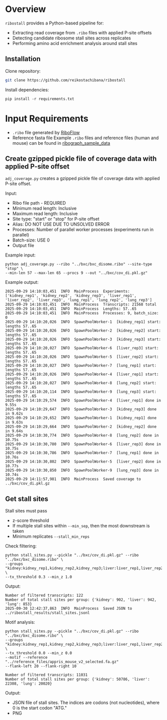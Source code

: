 # Overview

`ribostall` provides a Python-based pipeline for:
- Extracting read coverage from `.ribo` files with applied P-site offsets  
- Detecting candidate ribosome stall sites across replicates  
- Performing amino acid enrichment analysis around stall sites

## Installation

Clone repository:
```bash
git clone https://github.com/reikostachibana/ribostall
```

Install dependencies:
```
pip install -r requirements.txt
```

# Input Requirements
* `.ribo` file generated by [RiboFlow](https://github.com/ribosomeprofiling/riboflow)
* Reference fasta file
Example `.ribo` files and reference files (human and mouse) can be found in [ribograph_sample_data](https://github.com/ribosomeprofiling/ribograph_sampledata?tab=readme-ov-file)

## Create gzipped pickle file of coverage data with applied P-site offset

`adj_coverage.py` creates a gzipped pickle file of coverage data with applied P-site offset.

Input:
* Ribo file path - REQUIRED
* Minimum read length: Inclusive
* Maximum read length: Inclusive
* Site type: "start" or "stop" for P-site offset
* Alias: DO NOT USE DUE TO UNSOLVED ERROR
* Processes: Number of parallel worker processes (experiments run in parallel)
* Batch-size: USE 0
* Output file

Example input:
```
python adj_coverage.py --ribo "../bxc/bxc_disome.ribo" --site-type "stop" \
--min-len 57 --max-len 65 --procs 9 --out "../bxc/cov_di.pkl.gz"
```
Example output:
```
2025-09-29 14:10:03,451  INFO  MainProcess  Experiments: ['kidney_rep1', 'kidney_rep2', 'kidney_rep3', 'liver_rep1', 'liver_rep2', 'liver_rep3', 'lung_rep1', 'lung_rep2', 'lung_rep3']
2025-09-29 14:10:03,451  INFO  MainProcess  Transcripts: 21568 total
2025-09-29 14:10:03,451  INFO  MainProcess  Lengths: 57..65
2025-09-29 14:10:03,451  INFO  MainProcess  Processes: 9, batch_size: 0
2025-09-29 14:10:20,026  INFO  SpawnPoolWorker-1  [kidney_rep1] start: lengths 57..65
2025-09-29 14:10:20,026  INFO  SpawnPoolWorker-2  [kidney_rep2] start: lengths 57..65
2025-09-29 14:10:20,026  INFO  SpawnPoolWorker-3  [kidney_rep3] start: lengths 57..65
2025-09-29 14:10:20,027  INFO  SpawnPoolWorker-6  [liver_rep3] start: lengths 57..65
2025-09-29 14:10:20,026  INFO  SpawnPoolWorker-5  [liver_rep2] start: lengths 57..65
2025-09-29 14:10:20,027  INFO  SpawnPoolWorker-7  [lung_rep1] start: lengths 57..65
2025-09-29 14:10:20,026  INFO  SpawnPoolWorker-4  [liver_rep1] start: lengths 57..65
2025-09-29 14:10:20,027  INFO  SpawnPoolWorker-8  [lung_rep2] start: lengths 57..65
2025-09-29 14:10:20,114  INFO  SpawnPoolWorker-9  [lung_rep3] start: lengths 57..65
2025-09-29 14:10:29,574  INFO  SpawnPoolWorker-4  [liver_rep1] done in 9.55s
2025-09-29 14:10:29,647  INFO  SpawnPoolWorker-3  [kidney_rep3] done in 9.62s
2025-09-29 14:10:29,652  INFO  SpawnPoolWorker-1  [kidney_rep1] done in 9.63s
2025-09-29 14:10:29,664  INFO  SpawnPoolWorker-2  [kidney_rep2] done in 9.64s
2025-09-29 14:10:30,774  INFO  SpawnPoolWorker-8  [lung_rep2] done in 10.75s
2025-09-29 14:10:30,780  INFO  SpawnPoolWorker-6  [liver_rep3] done in 10.75s
2025-09-29 14:10:30,786  INFO  SpawnPoolWorker-7  [lung_rep1] done in 10.76s
2025-09-29 14:10:30,802  INFO  SpawnPoolWorker-5  [liver_rep2] done in 10.77s
2025-09-29 14:10:30,850  INFO  SpawnPoolWorker-9  [lung_rep3] done in 10.74s
2025-09-29 14:11:57,981  INFO  MainProcess  Saved coverage to ../bxc/cov_di.pkl.gz
```

## Get stall sites

Stall sites must pass
* z-score threshold
* If multiple stall sites within ``--min_sep``, then the most downstream is taken
* Minimum replicates ``--stall_min_reps``

Check filtering:
```
python stall_sites.py --pickle "../bxc/cov_di.pkl.gz" --ribo "../bxc/bxc_disome.ribo" \
--groups "kidney:kidney_rep1,kidney_rep2,kidney_rep3;liver:liver_rep1,liver_rep2,liver_rep3;lung:lung_rep1,lung_rep2,lung_rep3" \
--tx_threshold 0.3 --min_z 1.0
```
Output:
```
Number of filtered transcripts: 122
Number of total stall sites per group: {'kidney': 902, 'liver': 942, 'lung': 853}
2025-09-30 12:42:37,863  INFO  MainProcess  Saved JSON to ../ribostall_results/stall_sites.jsonl
```

Motif analysis:
```
python stall_sites.py --pickle "../bxc/cov_di.pkl.gz" --ribo "../bxc/bxc_disome.ribo" \
--groups "kidney:kidney_rep1,kidney_rep2,kidney_rep3;liver:liver_rep1,liver_rep2,liver_rep3;lung:lung_rep1,lung_rep2,lung_rep3" \
--tx_threshold 0.0 --min_z 0.0
--motif --reference "../reference_files/appris_mouse_v2_selected.fa.gz"
--flank-left 20 --flank-right 10
```
```
Number of filtered transcripts: 11031
Number of total stall sites per group: {'kidney': 50786, 'liver': 22308, 'lung': 20020}
```

Output:
* JSON file of stall sites. The indices are codons (not nucleotides), where 0 is the start codon "ATG."
* PNG

